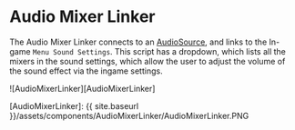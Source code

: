 # Audio Mixer Linker

The Audio Mixer Linker connects to an [AudioSource][AudioSource], and links to the In-game `Menu Sound Settings`. This script has a dropdown, which lists all the mixers in the sound settings, which allow the user to adjust the volume of the sound effect via the ingame settings.

![AudioMixerLinker][AudioMixerLinker]

[AudioSource]: https://docs.unity3d.com/ScriptReference/AudioSource.html
[AudioMixerLinker]: {{ site.baseurl }}/assets/components/AudioMixerLinker/AudioMixerLinker.PNG